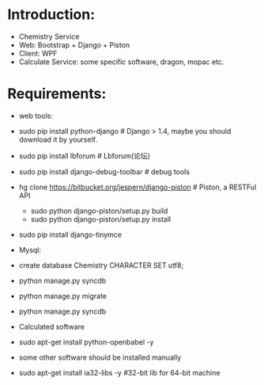 # Introduction:

 * Chemistry Service
 * Web: Bootstrap + Django + Piston
 * Client: WPF
 * Calculate Service: some specific software, dragon, mopac etc.

# Requirements:
 * web tools:
  * sudo pip install python-django    # Django > 1.4, maybe you should download it by yourself.
  * sudo pip install lbforum          # Lbforum(论坛)
  * sudo pip install django-debug-toolbar   # debug tools
  * hg clone https://bitbucket.org/jespern/django-piston   # Piston, a RESTFul API 
     * sudo python django-piston/setup.py build
     * sudo python django-piston/setup.py install
  * sudo pip install django-tinymce
 
 * Mysql:
  * create database Chemistry CHARACTER SET utf8;
  * python manage.py syncdb
  * python manage.py migrate
  * python manage.py syncdb

 * Calculated software
  * sudo apt-get install python-openbabel -y
  * some other software should be installed manually
  * sudo apt-get install ia32-libs -y  #32-bit lib for 64-bit machine
